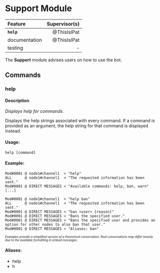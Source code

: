 # Support Module

| Feature         | Supervisor(s) |
|:--------------- | -------------:|
| **``help``**    | @ThisIsIPat   |
| documentation   | @ThisIsIPat   |
| testing         | - |


The **Support** module advises users on how to use the bot.

## Commands

### help

#### Description
_Displays help for commands._

Displays the help strings associated with every command.
If a command is provided as an argument, the help string for that command is displayed instead.

#### Usage:
```
help [command]
```

#### Example:
```
Mod#0001 @ node1#channel1  > "help"
ALL      @ node1#channel1  < "The requested information has been sent."
Mod#0001 @ DIRECT MESSAGES < "Available commands: help, ban, warn" [...]

Mod#0001 @ node1#channel1  > "help ban"
ALL      @ node1#channel1  < "The requested information has been sent."
Mod#0001 @ DIRECT MESSAGES < "ban <user> {reason]"
Mod#0001 @ DIRECT MESSAGES < "Bans the specified user."
Mod#0001 @ DIRECT MESSAGES < "Bans the specified user and provides an option for other nodes to also ban that user."
Mod#0001 @ DIRECT MESSAGES < "Aliases: ban"
```

<sub><sup>_Examples provide a simplified version of a theoretical conversation. Real conversations may differ heavily due to the available formatting in embed messages._</sup></sub>

#### Aliases:
* help
* h